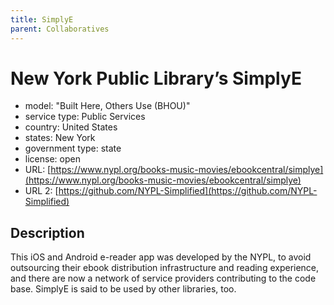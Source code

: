```yaml
---
title: SimplyE
parent: Collaboratives
---
```


# New York Public Library’s SimplyE

- model: "Built Here, Others Use (BHOU)"
- service type: Public Services
- country: United States
- states: New York
- government type: state
- license: open
- URL: [https://www.nypl.org/books-music-movies/ebookcentral/simplye](https://www.nypl.org/books-music-movies/ebookcentral/simplye)
- URL 2: [https://github.com/NYPL-Simplified](https://github.com/NYPL-Simplified)

## Description
This iOS and Android e-reader app was developed by the NYPL, to avoid outsourcing their ebook distribution infrastructure and reading experience, and there are now a network of service providers contributing to the code base. SimplyE is said to be used by other libraries, too.
